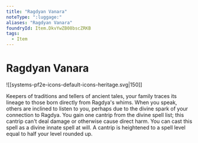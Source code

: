 ```yaml
---
title: "Ragdyan Vanara"
noteType: ":luggage:"
aliases: "Ragdyan Vanara"
foundryId: Item.DkvYwZB08bscZRKB
tags:
  - Item
---
```


# Ragdyan Vanara
![[systems-pf2e-icons-default-icons-heritage.svg|150]]

Keepers of traditions and tellers of ancient tales, your family traces its lineage to those born directly from Ragdya's whims. When you speak, others are inclined to listen to you, perhaps due to the divine spark of your connection to Ragdya. You gain one cantrip from the divine spell list; this cantrip can't deal damage or otherwise cause direct harm. You can cast this spell as a divine innate spell at will. A cantrip is heightened to a spell level equal to half your level rounded up.
